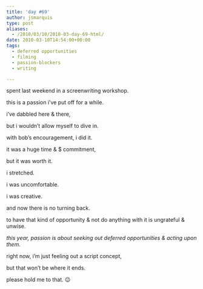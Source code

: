 ```yaml
---
title: 'day #69'
author: jsmarquis
type: post
aliases:
  - /2010/03/10/2010-03-day-69-html/
date: 2010-03-10T14:54:00+00:00
tags:
  - deferred opportunities
  - filming
  - passion-blockers
  - writing

---
```

spent last weekend in a screenwriting workshop.

  this is a passion i&#8217;ve put off for a while.

  i&#8217;ve dabbled here & there,

  but i wouldn&#8217;t allow myself to dive in.


  with bob&#8217;s encouragement, i did it.

  it was a huge time & $ commitment,

  but it was worth it.


  i stretched.

  i was uncomfortable.

  i was creative.

  and now there is no turning back.

  to have that kind of opportunity & not do anything with it is ungrateful & unwise.


  <i>this year, passion is about seeking out deferred opportunities & acting upon them.</i>

  right now, i&#8217;m just feeling out a script concept,

  but that won&#8217;t be where it ends.


  please hold me to that. 😉